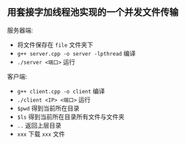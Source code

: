 ## 用套接字加线程池实现的一个并发文件传输

服务器端:
- 将文件保存在 `file` 文件夹下
- `g++ server.cpp -o server -lpthread` 编译
- `./server <端口>` 运行

客户端:
- `g++ client.cpp -o client` 编译
- `./client <IP> <端口>` 运行
- `$pwd` 得到当前所在目录
- `$ls` 得到当前所在目录所有文件与文件夹
- `..` 返回上层目录
- `xxx` 下载 `xxx` 文件